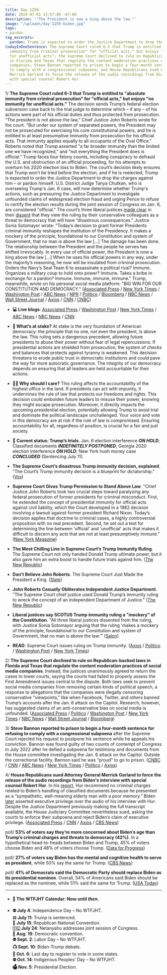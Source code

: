 ```yaml
---
title: Day 1259
date: 2024-07-01 13:57:00 -07:00
description: '"The President is now a king above the law."'
image: "/uploads/day-1259-biden.jpg"
tags:
- pardon
tag_excerpts:
  pardon: Trump is expected to order the Justice Department to drop the charges against him – or pardon himself.
todayInOneSentence: The Supreme Court ruled 6-3 that Trump is entitled to "absolute
  immunity from criminal prosecution" for "official acts," but enjoys "no immunity
  for unofficial acts"; the Supreme Court declined to rule on Republican-backed laws
  in Florida and Texas that regulate the content moderation practices of social media
  companies; Steve Bannon reported to prison to begin a four-month sentence for refusing
  to comply with a congressional subpoena; and House Republicans sued Attorney General
  Merrick Garland to force the release of the audio recordings from Biden's interview
  with special counsel Robert Hur.
---
```


1/ **The Supreme Court ruled 6-3 that Trump is entitled to "absolute immunity from criminal prosecution" for "official acts," but enjoys "no immunity for unofficial acts."** The decision sends Trump’s federal election subversion case back to the trial judge to determine which – if any – of his actions were part of his official duties and thus protected from prosecution. “The president is not above the law,” Chief Justice John Roberts wrote for the court. "But under our system of separated powers, the President may not be prosecuted for exercising his core constitutional powers, and he is entitled to at least presumptive immunity from prosecution for his official acts. That immunity applies equally to all occupants of the Oval Office." Roberts noted that Trump asserted "a far broader immunity than the limited one we have recognized," and “not everything the President does is official.” Trump faces four felony counts, including conspiracy to defraud the U.S. and obstruction of an official proceeding, for his attempts to overturn his 2020 election loss to Biden. The court’s decision likely ensures that Trump won’t be tried before the election, and if he is reelected, Trump is expected to order the Justice Department to drop the charges against him – or pardon himself. U.S. District Judge Tanya Chutkan, who is overseeing Trump's Jan. 6 case, will now determine whether Trump's actions, such as pressuring the Justice Department to investigate unfounded claims of widespread election fraud and urging Pence to refuse to certify the election results during the joint session of Congress on Jan. 6, are considered "official." The court’s three liberal justices [made clear](https://www.nbcnews.com/politics/supreme-court/liberal-justices-say-trump-immunity-decision-will-disastrous-consequen-rcna159755) in their [dissent](https://www.nytimes.com/2024/07/01/us/politics/supreme-court-liberals-presidential-immunity.html) that they view the ruling by their conservative colleagues as a threat to democracy that will have “disastrous consequences.” Justice Sonia Sotomayor wrote: "Today’s decision to grant former Presidents criminal immunity reshapes the institution of the Presidency. It makes a mockery of the principle, foundational to our Constitution and system of Government, that no man is above the law \[...\] The damage has been done. The relationship between the President and the people he serves has shifted irrevocably. In every use of official power, the President is now a king above the law \[...\] When he uses his official powers in any way, under the majority’s reasoning, he now will be insulated from criminal prosecution. Orders the Navy’s Seal Team 6 to assassinate a political rival? Immune. Organizes a military coup to hold onto power? Immune. Takes a bribe in exchange for a pardon? Immune. Immune, immune, immune." Trump, meanwhile, wrote on his personal social media platform: "BIG WIN FOR OUR CONSTITUTION AND DEMOCRACY." ([Associated Press](https://apnews.com/article/supreme-court-trump-capitol-riot-immunity-2dc0d1c2368d404adc0054151490f542) / [New York Times](https://www.nytimes.com/2024/07/01/us/politics/supreme-court-trump-immunity.html) / [Washington Post](https://www.washingtonpost.com/politics/2024/07/01/trump-immunity-supreme-court-ruling/) / [ABC News](https://abcnews.go.com/Politics/supreme-court-rules-trump-absolute-immunity-criminal-prosecution/story?id=109803999) / [NPR](https://www.npr.org/2024/07/01/nx-s1-5002157/supreme-court-trump-immunity) / [Politico](https://www.politico.com/news/2024/07/01/supreme-court-trump-immunity-opinion-00166014) / [Bloomberg](https://www.bloomberg.com/news/articles/2024-07-01/supreme-court-partially-backs-trump-on-immunity-delaying-trial?srnd=homepage-americas&sref=MIBMEEoj) / [NBC News](https://www.nbcnews.com/politics/supreme-court/supreme-court-rules-trump-may-immunity-federal-election-inter-rcna149135) / [Wall Street Journal](https://www.wsj.com/us-news/law/donald-trump-immunity-supreme-court-ruling-7ce6415b) / [Axios](https://www.axios.com/2024/07/01/trump-supreme-court-immunity-decision) / [CNN](https://www.cnn.com/2024/07/01/politics/supreme-court-donald-trump-immunity) / [CNBC](https://www.cnbc.com/2024/07/01/donald-trump-immunity-supreme-court-ruling.html))

* **💻 Live blogs**: [Associated Press](https://apnews.com/live/supreme-court-trump-presidential-immunity-updates) / [Washington Post](https://www.washingtonpost.com/politics/2024/07/01/trump-presidential-immunity-supreme-court/) / [New York Times](https://www.nytimes.com/live/2024/07/01/us/trump-immunity-supreme-court) / [ABC News](https://abcnews.go.com/Politics/live-updates/supreme-court-trump-presidential-immunity-decision/?id=111513869) / [NBC News](https://www.nbcnews.com/politics/supreme-court/live-blog/trump-immunity-supreme-court-ruling-live-updates-rcna159539) / [CNN](https://www.cnn.com/politics/live-news/trump-immunity-supreme-court-decision-07-01-24/index.html)

* **🔎 What’s at stake?** At stake is the very foundation of American democracy: the principle that no one, not even the president, is above the law. This ruling sets a dangerous precedent, allowing future presidents to abuse their power without fear of legal repercussions. If presidential actions are shielded from prosecution, the system of checks and balances that protects against tyranny is weakened. This decision threatens to erode public trust in democratic institutions and could pave the way for more autocratic governance. The integrity of our democracy depends on ensuring that all leaders are held accountable for their actions.

* **🤷‍♂️ Why should I care?** This ruling affects the accountability of the highest office in the land. If presidents can act with impunity, it undermines the rule of law that protects our freedoms and rights. This decision could embolden future leaders to misuse their power, knowing they might escape prosecution. Moreover, it directly impacts the upcoming presidential election, potentially allowing Trump to avoid trial and dominate the political landscape unchallenged. Your voice and vote in this democracy are at risk if the rule of law is compromised. Ensuring accountability for all, regardless of position, is crucial for a fair and just society.

* **📝 Current status: Trump’s trials**. Jan. 6 election interference ***ON HOLD***; Classified documents ***INDEFINITELY POSTPONED***; Georgia 2020 election interference ***ON HOLD***; New York hush money case ***CONCLUDED*** (Sentencing July 11). 

* **The Supreme Court’s disastrous Trump immunity decision, explained**. "The Court’s Trump immunity decision is a blueprint for dictatorship." ([Vox](https://www.vox.com/scotus/358292/supreme-court-trump-immunity-dictatorship))

* **Supreme Court Gives Trump Permission to Stand Above Law**. "Chief Justice John Roberts took two crucial steps toward paralyzing any federal prosecution of former presidents for criminal misconduct. First, he extended the concept of presidential immunity for official acts against civil liability, which the Court developed in a 1982 decision involving a lawsuit against former president Richard Nixon. Today’s decision applies that doctrine to criminal cases, a highly controversial proposition with no real precedent. Second, he set out a test for determining the line between 'official' and 'unofficial' acts that makes it difficult to discern any acts that are not at least presumptively immune." ([New York Magazine](https://nymag.com/intelligencer/article/supreme-court-gives-trump-permission-to-stand-above-law.html))

* **The Most Chilling Line in Supreme Court’s Trump Immunity Ruling**. The Supreme Court not only handed Donald Trump ultimate power, but it also gave him an extra boost to handle future trials against him. ([The New Republic](https://newrepublic.com/post/183332/chilling-line-supreme-court-trump-immunity-ruling))

* **Don’t Believe John Roberts**. The Supreme Court Just Made the President a King. ([Slate](https://slate.com/news-and-politics/2024/07/supreme-court-john-roberts-opinion-trump-immunity-nightmare.html))

* **John Roberts Casually Obliterates Independent Justice Department**. "The Supreme Court chief justice used Donald Trump’s immunity ruling to wreck the concept of an independent Department of Justice." ([The New Republic](https://newrepublic.com/post/183331/john-roberts-supreme-court-obliterates-independent-justice-department))

* **Liberal justices say SCOTUS Trump immunity ruling a "mockery" of the Constitution**. "All three liberal justices dissented from the ruling, with Justice Sonia Sotomayor arguing that the ruling 'makes a mockery of the principle, foundational to our Constitution and system of Government, that no man is above the law.’" ([Salon](https://www.salon.com/2024/07/01/treasonous-acts-liberal-justices-say-scotus-immunity-ruling-a-mockery-of-the-constitution/))

* **READ**: Supreme Court issues ruling on Trump immunity. ([Axios](https://www.axios.com/2024/07/01/trump-immunity-supreme-court-ruling) / [Politico](https://www.politico.com/news/2024/07/01/read-supreme-court-trump-immunity-opinion-00166011) / [Washington Post](https://www.washingtonpost.com/politics/2024/07/01/trump-immunity-scotus-decision-full-text-pdf/) / [New York Times](https://www.nytimes.com/interactive/2024/07/01/us/scotus-immunity.html))

2/ **The Supreme Court declined to rule on Republican-backed laws in Florida and Texas that regulate the content moderation practices of social media companies**. Instead, the justices unanimously agreed to return the cases to lower courts, saying the courts had failed to properly assess the First Amendment issues central to the dispute. Both laws seek to prevent social media companies from removing certain kinds of political speech, a response to allegations that the companies were illegally censoring conservative "viewpoints," like when Facebook, Twitter, and others banned Trump’s accounts after the Jan. 6 attack on the Capitol. Research, however, has suggested claims of an anti-conservative bias on social media is unfounded. ([Associated Press](https://apnews.com/article/supreme-court-social-media-florida-texas-dc523bc9a6ef7b0f7b0aa933d0a43cca) / [Politico](https://www.politico.com/news/2024/07/01/justices-send-florida-texas-social-media-laws-back-to-lower-courts-00166030) / [Washington Post](https://www.washingtonpost.com/politics/2024/07/01/supreme-court-social-media-content-moderation/) / [New York Times](https://www.nytimes.com/2024/07/01/us/supreme-court-free-speech-social-media.html) / [NBC News](https://www.nbcnews.com/politics/supreme-court/supreme-court-social-media-content-florida-texas-laws-rcna150204) / [Wall Street Journal](https://www.wsj.com/us-news/law/supreme-court-avoids-final-decision-on-state-regulation-of-social-media-a6da746c?mod=hp_lead_pos1) / [Bloomberg](https://www.bloomberg.com/news/articles/2024-07-01/supreme-court-sends-social-media-laws-back-to-lower-courts?srnd=homepage-americas&sref=MIBMEEoj))

3/ **Steve Bannon reported to prison to begin a four-month sentence for refusing to comply with a congressional subpoena** after the Supreme Court rejected his request to postpone his sentence while he appeals his conviction. Bannon was found guilty of two counts of contempt of Congress in July 2022 after he defied a subpoena for testimony and documents from the House committee investigating the Jan. 6 attack on the Capitol. Outside the correctional facility, Bannon said he was “proud” to go to prison. ([CNBC](https://www.cnbc.com/2024/07/01/former-trump-aide-steve-bannon-reports-to-jail.html) / [CNN](https://www.cnn.com/2024/07/01/politics/steve-bannon-report-to-prison/index.html) / [ABC News](https://abcnews.go.com/US/steve-bannon-surrenders-reports-prison/story?id=111569255) / [New York Times](https://www.nytimes.com/2024/07/01/us/politics/steve-bannon-podcast-prison.html) / [Politico](https://www.politico.com/news/2024/06/28/steve-bannon-going-to-prison-scotus-00165826) / [Axios](https://www.axios.com/2024/07/01/steve-bannon-prison-sentence-jan-6))

4/ **House Republicans sued Attorney General Merrick Garland to force the release of the audio recordings from Biden's interview with special counsel Robert Hur**. In his [report](https://whatthefuckjusthappenedtoday.com/2024/02/08/day-1115/#3-the-special-counsel-examining-bide), Hur recommend no criminal charges related to Biden’s handling of classified documents because he presented as a “sympathetic, well-meaning elderly man with a poor memory.” Biden [later](https://whatthefuckjusthappenedtoday.com/2024/05/16/day-1213/#1-biden-asserted-executive-privilege) asserted executive privilege over the audio of his interview with Hur. Despite the Justice Department previously making the full transcript available, the House Judiciary Committee nevertheless sued, asking the courts to enforce their subpoena and reject Biden’s claim of executive privilege. ([Associated Press](https://apnews.com/article/merrick-garland-contempt-classified-documents-congress-biden-1757268eb7d7343aa1e9cc0ddafdbf5b) / [CNN](https://www.cnn.com/2024/07/01/politics/house-judiciary-committee-merrick-garland/index.html) / [Axios](https://www.axios.com/2024/07/01/house-republicans-sue-merrick-garland-biden-audio) / [CBS News](https://www.cbsnews.com/news/house-republicans-sue-garland-biden-audio/#:\~:text=Washington%20%E2%80%94%20House%20Republicans%20filed%20a,part%20of%20their%20impeachment%20inquiry))

poll/ **53% of voters say they’re more concerned about Biden’s age than Trump’s criminal charges and threats to democracy (42%)**. In a hypothetical head-to-heads between Biden and Trump, 45% of voters choose Biden and 48% of voters choose Trump. ([Data for Progress](https://www.dataforprogress.org/blog/2024/6/29/in-post-debate-poll-voters-think-biden-is-too-old-to-be-president-yet-alternative-candidates-perform-similarly-against-trump))

poll/ **27% of voters say Biden has the mental and cognitive health to serve as president**, while 50% say the same for Trump. ([CBS News](https://www.cbsnews.com/news/poll-debate-should-biden-be-running-mental-abilities/))

poll/ **41% of Democrats said the Democratic Party should replace Biden as its presidential nominee**. Overall, 54% of Americans said Biden should be replaced as the nominee, while 51% said the same for Trump. ([USA Today](https://www.usatoday.com/story/news/politics/elections/2024/07/01/biden-democratic-support-shaken-debate-poll/74263208007/))

---

* #### 📅 The WTFJHT Calendar: Now until *then*.

* **⛔️ July 4**: Independence Day – No WTFJHT. \
  **⚖️ July 11**: Trump is sentenced.\
  **🐘 July 15**: Republican National Convention.\
  **🇮🇱 July 24**: Netanyahu addresses joint session of Congress.\
  **🫏 Aug. 19**: Democratic convention.\
  **⛔️ Sept. 2**: Labor Day – No WTFJHT. \
  **📺 Sept. 10**: Biden-Trump debate.\
  **📆 Oct. 6**: Last day to register to vote in some states. \
  **⛔️ Oct. 14**: Indigenous Peoples’ Day – No WTFJHT. \
  **🗳️ Nov. 5**: Presidential Election.
